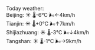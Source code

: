 Today weather:  
Beijing: ☀️ 🌡️-6°C 🌬️←4km/h  
Tianjin: ☀️ 🌡️+0°C 🌬️↑7km/h  
Shijiazhuang: ☀️ 🌡️-3°C 🌬️↓4km/h  
Tangshan: ☀️ 🌡️-1°C 🌬️→9km/h  
